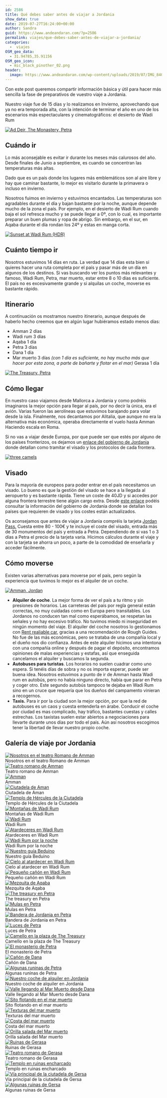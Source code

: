 ```yaml
---
id: 2586
title: Qué debes saber antes de viajar a Jordania
show_date: true
date: 2019-07-27T16:24:00+00:00
author: Sandra
guid: https://www.andeandaran.com/?p=2586
permalink: viajes/que-debes-saber-antes-de-viajar-a-jordania/
categories:
  -  viajes
OSM_geo_data:
  - 31.94785,35.91156
OSM_geo_icon:
  - mic_black_pinother_02.png
header:
  image: https://www.andeandaran.com/wp-content/uploads/2019/07/IMG_8402.jpg
---
```


Con este post queremos compartir información básica y útil  para hacer más sencilla la fase de preparativos de vuestro viaje a Jordania.

Nuestro viaje fue de 15 días y lo realizamos en Invierno, aprovechando que ya no era temporada alta, con la intención de terminar el año en uno de los escenarios más espectaculares y cinematográficos: el desierto de Wadi Rum

<a title="Ad Deir, The Monastery, Petra" href="https://www.flickr.com/photos/sitoo/40130381303/in/album-72157677700475548/" data-flickr-embed="true"><img src="https://live.staticflickr.com/7842/40130381303_9d303f5e3a_c.jpg" alt="Ad Deir, The Monastery, Petra"  /></a>



## Cuándo ir
  
  
Lo más aconsejable es evitar ir durante los meses más calurosos del año. Desde finales de Junio a septiembre, es cuando se concentran las temperaturas más altas.

Dado que es un país donde los lugares más emblemáticos son al aire libre y hay que caminar bastante, lo mejor es visitarlo durante la primavera o incluso en invierno.

Nosotros fuimos en invierno y estuvimos encantados. Las temperaturas son agradables durante el día y bajan bastante por la noche, aunque depende mucho de la zona el país. Por ejemplo, en el desierto de Wadi Rum cuando baja el sol refresca mucho y se puede llegar a  0º, con lo cual, es importante preparar un buen plumas y ropa de abrigo. Sin embargo, en el sur, en Aqaba durante el día rondan los 24º y estas en manga corta.
  
<a title="Sunset at Wadi Rum (HDR)" href="https://www.flickr.com/photos/sitoo/39876885963/in/album-72157677700475548/" data-flickr-embed="true"><img src="https://live.staticflickr.com/7850/39876885963_7d2a7574ae_c.jpg" alt="Sunset at Wadi Rum (HDR)"  /></a>

## Cuánto tiempo ir

Nosotros estuvimos 14 días en ruta. La verdad que 14 días esta bien si quieres hacer una ruta completa por el país y pasar más de un día en algunos de los destinos. Si vas buscando ver los puntos más relevantes y famoso, Wadi Rum, Petra, mar muerto, estar entre 8 o 10 días es suficiente.  El país no es excesivamente grande y si alquilas un coche, moverse es bastante rápido.

## Itinerario

A continuación os mostramos nuestro itinerario, aunque después de haberlo hecho creemos que en algún lugar hubiéramos estado menos días:

* Amman 2 días
* Wadi rum 3 días
* Aqaba 1 día
* Petra 3 días
* Dana 1 día
* Mar muerto 3 días <em>(con 1 día es suficiente, no hay mucho más que hacer por esta zona, a parte de bañarte y flotar en el mar)</em>
Gerasa 1 día
  
<a title="The Treasury, Petra" href="https://www.flickr.com/photos/sitoo/33033809778/in/album-72157677700475548/" data-flickr-embed="true"><img src="https://live.staticflickr.com/7872/33033809778_ec6bc0e69d_c.jpg" alt="The Treasury, Petra"  /></a>
  

## Cómo llegar


En nuestro caso viajamos desde Mallorca a Jordania y como podréis imaginaros la mejor opción para llegar al país, por no decir la única, era el avión. Varias fueron las aerolíneas que estuvimos barajando para volar desde la isla. Finalmente, nos decantamos por Alitalia, que aunque no era la alternativa más económica, operaba directamente el vuelo hasta Amman Haciendo escala en Roma.


  
Si no vas a viajar desde Europa, por que puede ser que estés por alguno de los países fronterizos, os dejamos un <a href="http://spa.visitjordan.com/generalinformation/gettingaround/bordercrossings.aspx">enlace del gobierno de Jordania</a> donde detallan como tramitar el visado y los protocolos de cada frontera.

<a title="three camels" href="https://www.flickr.com/photos/sitoo/46105280055/in/album-72157677700475548/" data-flickr-embed="true"><img src="https://live.staticflickr.com/4815/46105280055_a95acfe3a9_c.jpg" alt="three camels"  /></a>
 
## Visado

Para la mayoría de europeos para poder entrar en el país necesitamos un visado. Lo bueno es que la gestión del visado se hace a la llegada al aeropuerto y es bastante rápida. Tiene un coste de 40JD y si accedes por alguna frontera terrestre tiene algún cargo extra. Desde <a href="http://spa.visitjordan.com/generalinformation/entryintojordan.aspx">este enlace</a> podéis consultar la información del gobierno de Jordania donde se detallan los países que requieren de visado y los costes están actualizados.

Os aconsejamos que antes de viajar a Jordania compréis la tarjeta <a href="https://www.jordanpass.jo/">Jordan Pass.</a> Cuesta entre 80 - 100€ y te incluye el coste del visado, entrada más de 30 monumentos del país y entrada a Petra. Dependiendo de si vas 1 o 3 días a Petra el precio de la tarjeta varía. Hicimos cálculos durante el viaje y con la tarjeta se ahorra un poco, a parte de la comodidad de enseñarla y acceder fácilmente.


## Cómo moverse

Existen varias alternativas para moverse por el país, pero según la experiencia que tuvimos lo mejor es el alquiler de un coche.

<a title="Amman, Jordan" href="https://www.flickr.com/photos/sitoo/46003975534/in/album-72157677700475548/" data-flickr-embed="true"><img src="https://live.staticflickr.com/7876/46003975534_23c11df3fe_c.jpg" alt="Amman, Jordan" /></a>

* **Alquiler de coche**. La mejor forma de ver el país a tu ritmo y sin presiones de horarios. Las carreteras del país por regla general están correctas, no muy cuidadas como en Europa pero transitables. Los Jordanos no conducen tan mal como esperábamos, se respetan las señales y no hay excesivo tráfico. No tuvimos miedo ni inseguridad en ningún momento del viaje. El alquiler del coche nosotros lo gestionamos con [Rent realiable car](https://www.rentareliablecar.com/), gracias a una recomendación de Rough Guides. No fue de las más económicas, pero se trataba de una compañía local y el dueño nos dio confianza. Antes de este alquiler hicimos una intentona con una compañía online y después de pagar el depósito, encontramos opiniones de malas experiencias y estafas, así que enseguida cancelamos el alquiler y buscamos la segunda.
* **Autobuses para turistas**. Los horarios no suelen cuadrar como uno espera. Si tenéis días de sobra y no os importa esperar, puede ser buena idea. Nosotros estuvimos a punto de ir de Amman hasta Wadi rum en autobús, pero no había ninguno directo, había que parar en Petra y coger otro. Este segundo autobús tampoco te dejaba en Wadi Rum sino en un cruce que requería que los dueños del campamento vinieran a recogernos.
* **Taxis.** Para ir por la ciudad son la mejor opción, por que la red de autobuses es un caos y cuesta entenderla en árabe. Conducir el coche por ciudad es mas complicado, hay tráfico, bastantes cuestas y calles estrechas. Los taxistas suelen estar abiertos a negociaciones para llevarte durante unos días por todo el país. Aún así nosotros escogimos tener la libertad de llevar nuestro propio coche.

## Galería de viaje por Jordania

<div class="tiled-gallery type-rectangular tiled-gallery-unresized"  data-carousel-extra='{&quot;blog_id&quot;:1,&quot;permalink&quot;:&quot;https:\/\/www.andeandaran.com\/viajes\/que-debes-saber-antes-de-viajar-a-jordania\/&quot;,&quot;likes_blog_id&quot;:122344803}' itemscope itemtype="http://schema.org/ImageGallery" >
<div >
<div >
<div>
  <a href="https://www.andeandaran.com/img_7074/"> <img src="https://www.andeandaran.com/wp-content/uploads/2019/07/IMG_7074.jpg" title="IMG_7074" alt="Nosotros en el teatro Romano de Amman" /> </a> 
  
  <div>
    Nosotros en el teatro Romano de Amman
  </div>
</div>

<div>
  <a href="https://www.andeandaran.com/img_7076/"> <img src="https://www.andeandaran.com/wp-content/uploads/2019/07/IMG_7076.jpg" title="IMG_7076" alt="Teatro romano de Amman" /> </a> 
  
  <div>
    Teatro romano de Amman
  </div>
</div>
</div>

<!-- close group -->

<div  >
<div>
  <a href="https://www.andeandaran.com/img_7107/"> <img src="https://www.andeandaran.com/wp-content/uploads/2019/07/IMG_7107.jpg" title="IMG_7107" alt="Amman" /> </a> 
  
  <div>
    Amman
  </div>
</div>
</div>

<!-- close group -->

<div >
<div>
  <a href="https://www.andeandaran.com/img_7127/"> <img src="https://www.andeandaran.com/wp-content/uploads/2019/07/IMG_7127.jpg" title="IMG_7127" alt="Ciutadela de Aman" /> </a> 
  
  <div>
    Ciutadela de Aman
  </div>
</div>

<div>
  <a href="https://www.andeandaran.com/img_7138/"> <img src="https://www.andeandaran.com/wp-content/uploads/2019/07/IMG_7138.jpg" title="IMG_7138" alt="Templo de Hércules de la Ciutadela" /> </a> 
  
  <div>
    Templo de Hércules de la Ciutadela
  </div>
</div>
</div>

<!-- close group -->
</div>

<!-- close row -->

<div>
<div >
<div>
  <a href="https://www.andeandaran.com/img_7174/"> <img src="https://www.andeandaran.com/wp-content/uploads/2019/07/IMG_7174.jpg" title="IMG_7174" alt="Montañas de Wadi Rum"  /> </a> 
  
  <div>
    Montañas de Wadi Rum
  </div>
</div>
</div>

<!-- close group -->

<div >
<div>
  <a href="https://www.andeandaran.com/img_7320/"> <img src="https://www.andeandaran.com/wp-content/uploads/2019/07/IMG_7320.jpg" title="IMG_7320" alt="Wadi Rum" /> </a> 
  
  <div>
    Wadi Rum
  </div>
</div>

<div>
  <a href="https://www.andeandaran.com/img_7338/"> <img src="https://www.andeandaran.com/wp-content/uploads/2019/07/IMG_7338.jpg" title="IMG_7338" alt="Atardeceres en Wadi Rum" /> </a> 
  
  <div>
    Atardeceres en Wadi Rum
  </div>
</div>
</div>

<!-- close group -->
</div>

<!-- close row -->

<div >
<div class="gallery-group images-3" >
<div>
  <a href="https://www.andeandaran.com/img_7374/"> <img src="https://www.andeandaran.com/wp-content/uploads/2019/07/IMG_7374.jpg" title="IMG_7374" alt="Wadi Rum por la noche" /> </a> 
  
  <div>
    Wadi Rum por la noche
  </div>
</div>

<div>
  <a href="https://www.andeandaran.com/img_7476/"> <img src="https://www.andeandaran.com/wp-content/uploads/2019/07/IMG_7476.jpg" title="IMG_7476" alt="Nuestro guía Beduino" /> </a> 
  
  <div>
    Nuestro guía Beduino
  </div>
</div>

<div>
  <a href="https://www.andeandaran.com/img_7787-hdr/"> <img src="https://www.andeandaran.com/wp-content/uploads/2019/07/IMG_7787-HDR.jpg" title="IMG_7787-HDR" alt="Cielo al atardecer en Wadi Rum" /> </a> 
  
  <div>
    Cielo al atardecer en Wadi Rum
  </div>
</div>
</div>

<!-- close group -->

<div  >
<div>
  <a href="https://www.andeandaran.com/img_7663/"> <img src="https://www.andeandaran.com/wp-content/uploads/2019/07/IMG_7663.jpg" title="IMG_7663" alt="Pequeño cañón en Wadi Rum" /> </a> 
  
  <div>
    Pequeño cañón en Wadi Rum
  </div>
</div>
</div>

<!-- close group -->
</div>

<!-- close row -->

<div >
<div  >
<div>
  <a href="https://www.andeandaran.com/img_7875/"> <img src="https://www.andeandaran.com/wp-content/uploads/2019/07/IMG_7875.jpg" title="IMG_7875" alt="Mezquita de Aqaba" /> </a> 
  
  <div>
    Mezquita de Aqaba
  </div>
</div>
</div>

<!-- close group -->

<div  >
<div>
  <a href="https://www.andeandaran.com/img_7946/"> <img src="https://www.andeandaran.com/wp-content/uploads/2019/07/IMG_7946.jpg" title="IMG_7946" alt="The treasury en Petra" /> </a> 
  
  <div>
    The treasury en Petra
  </div>
</div>
</div>

<!-- close group -->
</div>

<!-- close row -->

<div >
<div  >
<div>
  <a href="https://www.andeandaran.com/img_7981/"> <img src="https://www.andeandaran.com/wp-content/uploads/2019/07/IMG_7981.jpg" title="IMG_7981" alt="Mulas en Petra" /> </a> 
  
  <div>
    Mulas en Petra
  </div>
</div>
</div>

<!-- close group -->

<div  >
<div>
  <a href="https://www.andeandaran.com/img_7993/"> <img src="https://www.andeandaran.com/wp-content/uploads/2019/07/IMG_7993.jpg" title="IMG_7993" alt="Bandera de Jordania en Petra" /> </a> 
  
  <div>
    Bandera de Jordania en Petra
  </div>
</div>
</div>

<!-- close group -->

<div  >
<div>
  <a href="https://www.andeandaran.com/img_8020/"> <img src="https://www.andeandaran.com/wp-content/uploads/2019/07/IMG_8020.jpg" title="IMG_8020" alt="Luces de Petra" /> </a> 
  
  <div>
    Luces de Petra
  </div>
</div>
</div>

<!-- close group -->
</div>

<!-- close row -->

<div>
<div >
<div>
  <a href="https://www.andeandaran.com/img_8261/"> <img src="https://www.andeandaran.com/wp-content/uploads/2019/07/IMG_8261.jpg" title="IMG_8261" alt="Camello en la plaza de The Treasury"  /> </a> 
  
  <div>
    Camello en la plaza de The Treasury
  </div>
</div>
</div>

<!-- close group -->

<div >
<div>
  <a href="https://www.andeandaran.com/img_8391/"> <img src="https://www.andeandaran.com/wp-content/uploads/2019/07/IMG_8391.jpg" title="IMG_8391" alt="El monasterio de Petra" /> </a> 
  
  <div>
    El monasterio de Petra
  </div>
</div>

<div>
  <a href="https://www.andeandaran.com/img_8368/"> <img src="https://www.andeandaran.com/wp-content/uploads/2019/07/IMG_8368.jpg" title="IMG_8368" alt="Cañón de Dana" /> </a> 
  
  <div>
    Cañón de Dana
  </div>
</div>
</div>

<!-- close group -->
</div>

<!-- close row -->

<div>
<div >
<div>
  <a href="https://www.andeandaran.com/img_8308/"> <img src="https://www.andeandaran.com/wp-content/uploads/2019/07/IMG_8308.jpg" title="IMG_8308" alt="Algunas runinas de Petra" /> </a> 
  
  <div>
    Algunas runinas de Petra
  </div>
</div>

<div>
  <a href="https://www.andeandaran.com/img_8517/"> <img src="https://www.andeandaran.com/wp-content/uploads/2019/07/IMG_8517.jpg" title="IMG_8517" alt="Nuestro coche de alquiler en Jordania" /> </a> 
  
  <div>
    Nuestro coche de alquiler en Jordania
  </div>
</div>
</div>

<!-- close group -->

<div >
<div>
  <a href="https://www.andeandaran.com/img_8530/"> <img src="https://www.andeandaran.com/wp-content/uploads/2019/07/IMG_8530.jpg" title="IMG_8530" alt="Valle llegando al Mar Muerto desde Dana"  /> </a> 
  
  <div>
    Valle llegando al Mar Muerto desde Dana
  </div>
</div>
</div>

<!-- close group -->
</div>

<!-- close row -->

<div  >
<div  >
<div>
  <a href="https://www.andeandaran.com/img_8555/"> <img src="https://www.andeandaran.com/wp-content/uploads/2019/07/IMG_8555.jpg" title="IMG_8555" alt="Sito flotando en el mar muerto" /> </a> 
  
  <div>
    Sito flotando en el mar muerto
  </div>
</div>
</div>

<!-- close group -->

<div  >
<div>
  <a href="https://www.andeandaran.com/img_8547/"> <img src="https://www.andeandaran.com/wp-content/uploads/2019/07/IMG_8547.jpg" title="IMG_8547" alt="Texturas del mar muerto" /> </a> 
  
  <div>
    Texturas del mar muerto
  </div>
</div>
</div>

<!-- close group -->
</div>

<!-- close row -->

<div >
<div  >
<div>
  <a href="https://www.andeandaran.com/img_8631/"> <img src="https://www.andeandaran.com/wp-content/uploads/2019/07/IMG_8631.jpg" title="IMG_8631" alt="Costa del mar muerto" /> </a> 
  
  <div>
    Costa del mar muerto
  </div>
</div>
</div>

<!-- close group -->

<div  >
<div>
  <a href="https://www.andeandaran.com/dead-sea/"> <img src="https://www.andeandaran.com/wp-content/uploads/2019/07/IMG_8606.jpg" title="dead sea" alt="Orilla salada del Mar muerto" /> </a> 
  
  <div>
    Orilla salada del Mar muerto
  </div>
</div>
</div>

<!-- close group -->

<div  >
<div>
  <a href="https://www.andeandaran.com/img_8651/"> <img src="https://www.andeandaran.com/wp-content/uploads/2019/07/IMG_8651.jpg" title="IMG_8651" alt="Ruinas de Gerasa" /> </a> 
  
  <div>
    Ruinas de Gerasa
  </div>
</div>
</div>

<!-- close group -->
</div>

<!-- close row -->

<div >
<div class="gallery-group images-3" >
<div>
  <a href="https://www.andeandaran.com/img_8677/"> <img src="https://www.andeandaran.com/wp-content/uploads/2019/07/IMG_8677.jpg" title="IMG_8677" alt="Teatro romano de Gerasa"  /> </a> 
  
  <div>
    Teatro romano de Gerasa
  </div>
</div>

<div>
  <a href="https://www.andeandaran.com/img_8690/"> <img src="https://www.andeandaran.com/wp-content/uploads/2019/07/IMG_8690.jpg" title="IMG_8690" alt="Templo en ruinas encharcado"  /> </a> 
  
  <div>
    Templo en ruinas encharcado
  </div>
</div>

<div>
  <a href="https://www.andeandaran.com/img_8683/"> <img src="https://www.andeandaran.com/wp-content/uploads/2019/07/IMG_8683.jpg" title="IMG_8683" alt="Vía principal de la ciutadela de Gersa" /> </a> 
  
  <div>
    Vía principal de la ciutadela de Gersa
  </div>
</div>
</div>

<!-- close group -->

<div  >
<div>
  <a href="https://www.andeandaran.com/img_8694/"> <img src="https://www.andeandaran.com/wp-content/uploads/2019/07/IMG_8694.jpg" title="IMG_8694" alt="Algunas ruinas de Gersa" /> </a> 
  
  <div>
    Algunas ruinas de Gersa
  </div>
</div>
</div>

<!-- close group -->
</div>

<!-- close row -->
</div>